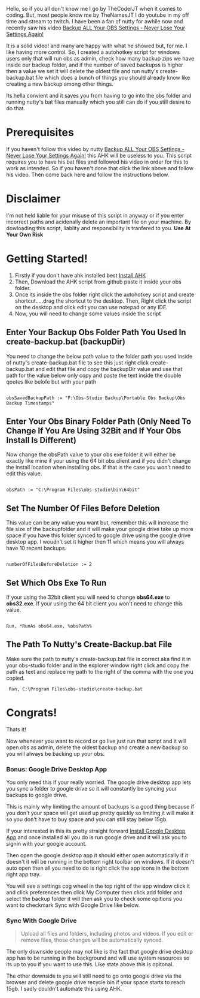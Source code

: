 Hello, so if you all don't know me I go by TheCoderJT when it comes to coding. But, most people know me by TheNamesJT I do youtube in my off time and stream to twitch. I have been a fan of nutty for awhile now
and recently saw his video [Backup ALL Your OBS Settings - Never Lose Your Settings Again!](https://youtu.be/imPH4YzBaZg)

It is a solid video! and many are happy with what he showed but, for me. I like having more control. So, I created a autohotkey script for windows users only that will run obs as admin, check how many backup zips we have inside our backup folder, and if the number of saved backupss is higher then a value we set it will delete the oldest file and run nutty's create-backup.bat file which does a bunch of things you should already know like creating a new backup among other things.

Its hella convient and it saves you from having to go into the obs folder and running nutty's bat files manually which you still can do if you still desire to do that.

# Prerequisites

If you haven't follow this video by nutty [Backup ALL Your OBS Settings - Never Lose Your Settings Again!](https://youtu.be/imPH4YzBaZg) this AHK will be useless to you. This script requires you to have his bat files and followed his video in order for this to work as intended. So if you haven't done that click the link above and follow his video. Then come back here and follow the instructions below.

# Disclaimer

I'm not held liable for your misuse of this script in anyway or if you enter incorrect paths and acidenally delete an important file on your machine. By dowloading this script, liablity and responsibility is tranfered to you. **Use At Your Own Risk**

# Getting Started!

1. Firstly if you don't have ahk installed best [Install AHK](https://www.autohotkey.com/)
2. Then, Download the AHK script from github paste it inside your obs folder.
3. Once its inside the obs folder right click the autohotkey script and create shortcut.....drag the shortcut to the desktop. Then, Right click the script on the desktop and click edit you can use notepad or any IDE.
4. Now, you will need to change some values inside the script

## Enter Your Backup Obs Folder Path You Used In create-backup.bat (backupDir)

You need to change the below path value to the folder path you used inside of nutty's create-backup.bat file to see this just right click create-backup.bat and edit that file and copy the backupDir value and use that path for the value below only copy and paste the text inside the double qoutes like belofe but with your path

<code>
obsSavedBackupPath := "F:\Obs-Studio Backup\Portable Obs Backup\Obs Backup Timestamps"
</code>

## Enter Your Obs Binary Folder Path (Only Need To Change If You Are Using 32Bit and If Your Obs Install Is Different)

Now change the obsPath value to your obs exe folder it will either be exactly like mine if your using the 64 bit obs client and if you didn't change the install location when installing obs. If that is the case you won't need to edit this value.

<code>
obsPath := "C:\Program Files\obs-studio\bin\64bit"
</code>

## Set The Number Of Files Before Deletion

This value can be any value you want but, remember this will increase the file size of the backupfolder and it will make your google drive take up more space if you have this folder synced to google drive using the google drive desktop app. I woudn't set it higher then 11 which means you will always have 10 recent backups.

<code>
numberOfFilesBeforeDeletion := 2
</code>

## Set Which Obs Exe To Run

If your using the 32bit client you will need to change **obs64.exe** to **obs32.exe**. If your using the 64 bit client you won't need to change this value.

<code>
Run, *RunAs obs64.exe, %obsPath% 
</code>

## The Path To Nutty's Create-Backup.bat File

Make sure the path to nutty's create-backup.bat file is correct aka find it in your obs-studio folder and in the explorer window right click and copy the path as text and replace my path to the right of the comma with the one you copied.

<code> Run, C:\Program Files\obs-studio\create-backup.bat</code>

# Congrats!

Thats it!

Now whenever you want to record or go live just run that script and it will open obs as admin, delete the oldest backup and create a new backup so you will always be backing up your obs.

### Bonus: Google Drive Desktop App

You only need this if your really worried. The google drive desktop app lets you sync a folder to google drive so it will constantly be syncing your backups to google drive.

This is mainly why limiting the amount of backups is a good thing because if you don't your space will get used up pretty quickly so limiting it will make it so you don't have to buy space and you can still stay below 15gb.

If your interested in this its pretty straight forward [Install Google Desktop App](https://www.google.com/intl/en_ca/drive/download/) and once installed all you do is run google drive and it will ask you to signin with your google account.

Then open the google desktop app it should either open automatically if it doesn't it will be running in the bottom right toolbar on windows. If it doesn't auto open then all you need to do is right click the app icons in the bottom right app tray. 

You will see a settings cog wheel in the top right of the app window click it and click preferences then click My Computer then click add folder and select the backup folder it will then ask you to check some opitions you want to checkmark Sync with Google Drive like below.

### Sync With Google Drive
> Upload all files and folders, including photos and videos. If you edit or remove files, those changes will be automatically synced.

The only downside people may not like is the fact that google drive desktop app has to be running in the background and will use system resources so its up to you if you want to use this. Like state above this is opitonal.

The other downside is you will still need to go onto google drive via the browser and delete google drive recycle bin if your space starts to reach 15gb. I sadly couldn't automate this using AHK.